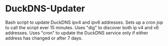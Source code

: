 # DuckDNS-Updater
Bash script to update DuckDNS ipv4 and ipv6 addresses.
Sets up a cron jop to call the script ever 15 minutes.
Uses "dig" to discover both ip v4 and v6 addresses.
Uses "cron" to update the DuckDNS service only if either 
address has changed or after 7 days.

